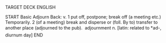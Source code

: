 TARGET DECK
ENGLISH

START
Basic
Adjourn
Back: v. 1 put off, postpone; break off (a meeting etc.) Temporarily. 2 (of a meeting) break and disperse or (foll. By to) transfer to another place (adjourned to the pub).  adjournment n. [latin: related to *ad-, diurnum day]
END
